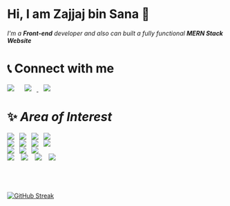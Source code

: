 # Hi, I am Zajjaj bin Sana 🙋

_I'm a **Front-end** developer and also can built a fully functional **MERN Stack Website**_

# 📞 Connect with me

<a href="mailto:kzajjaj@gmail.com"> 
<img src="https://img.shields.io/badge/Gmail-D14836?style=for-the-badge&logo=gmail&logoColor=white"></a><a href='hhttps://www.linkedin.com/in/zajjaj-bin-sana/'><img src='https://img.shields.io/badge/LinkedIn-0077B5?style=for-the-badge&logo=linkedin&logoColor=white'>
</a><a href='https://medium.com/@kzajjaj'><img src='https://img.shields.io/badge/Medium-12100E?style=for-the-badge&logo=medium&logoColor=white'></a>

# ✨ _Area of Interest_

<!-- front-end technologoies -->
<div id='front-end'>
<img src='https://img.shields.io/badge/react-%2320232a.svg?style=for-the-badge&logo=react&logoColor=%2361DAFB'><img src='https://img.shields.io/badge/react_native-%2320232a.svg?style=for-the-badge&logo=react&logoColor=%2361DAFB'><img src='https://img.shields.io/badge/CSS3-1572B6?style=for-the-badge&logo=css3&logoColor=white'><img src='https://img.shields.io/badge/HTML5-E34F26?style=for-the-badge&logo=html5&logoColor=white'>
</div>
<!-- Back-end Technologies -->
<div id='Back-end'>
<img src='https://img.shields.io/badge/express.js-%23404d59.svg?style=for-the-badge&logo=express&logoColor=%2361DAFB'><img src='https://img.shields.io/badge/node.js-6DA55F?style=for-the-badge&logo=node.js&logoColor=white'><img src='https://img.shields.io/badge/NPM-%23CB3837.svg?style=for-the-badge&logo=npm&logoColor=white'><img src='https://img.shields.io/badge/django-%23092E20.svg?style=for-the-badge&logo=django&logoColor=white'>
</div>
<!-- Languages -->
<div id='languages'>
<img src='https://img.shields.io/badge/JavaScript-F7DF1E?style=for-the-badge&logo=javascript&logoColor=black'><img src='https://img.shields.io/badge/Python-3776AB?style=for-the-badge&logo=python&logoColor=yellow'><img src='https://img.shields.io/badge/C%2B%2B-00599C?style=for-the-badge&logo=c%2B%2B&logoColor=white'>
</div>
<!-- Tools -->
<div id='tools'>
<img src='https://img.shields.io/badge/Visual%20Studio%20Code-0078d7.svg?style=for-the-badge&logo=visual-studio-code&logoColor=white'>
<img src='https://img.shields.io/badge/jupyter-%23FA0F00.svg?style=for-the-badge&logo=jupyter&logoColor=white'>
<img src='https://img.shields.io/badge/git-%23F05033.svg?style=for-the-badge&logo=git&logoColor=white'>
<img src='https://img.shields.io/badge/Linux-FCC624?style=for-the-badge&logo=linux&logoColor=black'>

</div>

[![GitHub Streak](https://streak-stats.demolab.com?user=Zajjaj-Khan&theme=highcontrast&border_radius=12)](https://github.com/Zajjaj-Khan)

<style>
a{
    margin-right:12px
}
img{
    margin-right:12px;
}
#tools{
    margin-bottom:70px

}
</style>
